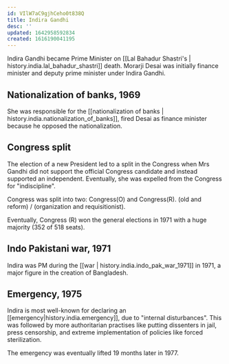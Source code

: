 ```yaml
---
id: VIlW7aC9gjhCeho0t838Q
title: Indira Gandhi
desc: ''
updated: 1642958592834
created: 1616190041195
---
```


Indira Gandhi became Prime Minister on [[Lal Bahadur Shastri's | history.india.lal_bahadur_shastri]] death.
Morarji Desai was initially finance minister and deputy prime minister under Indira Gandhi.


## Nationalization of banks, 1969

She was responsible for the [[nationalization of banks | history.india.nationalization_of_banks]], fired Desai
as finance minister because he opposed the nationalization.

## Congress split

The election of a new President led to a split in the Congress when Mrs Gandhi did not support the official
Congress candidate and instead supported an independent. Eventually, she was expelled from the Congress for
"indiscipline".

Congress was split into two: Congress(O) and Congress(R). (old and reform) / (organization and requisitionist).

Eventually, Congress (R) won the general elections in 1971 with a huge majority (352 of 518 seats).

## Indo Pakistani war, 1971

Indira was PM during the [[war | history.india.indo_pak_war_1971]] in 1971, a major figure in the creation of Bangladesh.

## Emergency, 1975

Indira is most well-known for declaring an [[emergency|history.india.emergency]],
due to "internal disturbances". This was followed by more authoritarian practises like
putting dissenters in jail, press censorship, and extreme implementation of policies like
forced sterilization.

The emergency was eventually lifted 19 months later in 1977.
